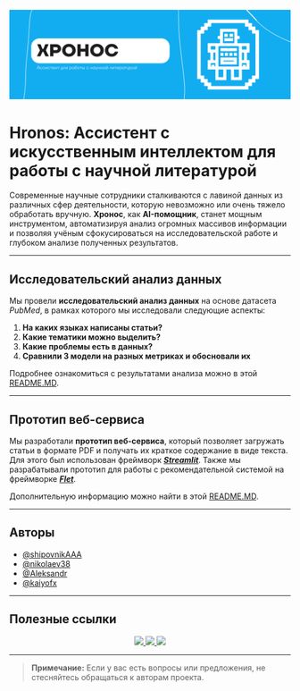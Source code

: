 ![banner](banner.png)

# Hronos: Ассистент с искусственным интеллектом для работы с научной литературой

Современные научные сотрудники сталкиваются с лавиной данных из различных сфер деятельности, которую невозможно или очень тяжело обработать вручную. **Хронос**, как **AI-помощник**, станет мощным инструментом, автоматизируя анализ огромных массивов информации и позволяя учёным сфокусироваться на исследовательской работе и глубоком анализе полученных результатов.

---

## Исследовательский анализ данных

Мы провели **исследовательский анализ данных** на основе датасета *PubMed*, в рамках которого мы исследовали следующие аспекты:

1. **На каких языках написаны статьи?**
2. **Какие тематики можно выделить?**
3. **Какие проблемы есть в данных?**
4. **Сравнили 3 модели на разных метриках и обосновали их**

Подробнее ознакомиться с результатами анализа можно в этой [README.MD](https://github.com/nikolaev38/hronos/blob/main/analitics/README.md).

---

## Прототип веб-сервиса

Мы разработали **прототип веб-сервиса**, который позволяет загружать статьи в формате PDF и получать их краткое содержание в виде текста. Для этого был использован фреймворк [___Streamlit___](https://streamlit.io/). Также мы разрабатывали прототип для работы с рекомендательной системой на фреймворке [___Flet___](https://flet.dev/).

Дополнительную информацию можно найти в этой [README.MD](https://github.com/nikolaev38/hronos/blob/main/web_site_streamlit/README.md).

---

## Авторы

- [@shipovnikAAA](https://github.com/shipovnikAAA)
- [@nikolaev38](https://github.com/nikolaev38)
- [@Aleksandr](https://github.com/Aleksandr)
- [@kaiyofx](https://github.com/kaiyofx)

---

## Полезные ссылки

<p align="center">
  <a href="/web_site_streamlit">
  <img src="https://img.shields.io/badge/Web_site-Streamlit-803e75.svg">
  </a>
  
  <a href="/analitics">
  <img src="https://img.shields.io/badge/Analytics-of_pubmed-87CEEB.svg">
  </a>
  
  <a href="guide_for_launch.md">
  <img src="https://img.shields.io/badge/Guide-for_launch-5F9EA0.svg">
  </a>
</p>

---

> **Примечание:** Если у вас есть вопросы или предложения, не стесняйтесь обращаться к авторам проекта.
